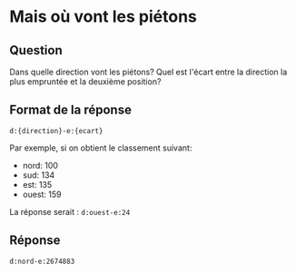 # Mais où vont les piétons

## Question

Dans quelle direction vont les piétons? Quel est l'écart entre la direction la plus empruntée et la deuxième position?

## Format de la réponse

`d:{direction}-e:{ecart}`

Par exemple, si on obtient le classement suivant:

- nord: 100
- sud: 134
- est: 135
- ouest: 159

La réponse serait : `d:ouest-e:24`

## Réponse

`d:nord-e:2674883`
